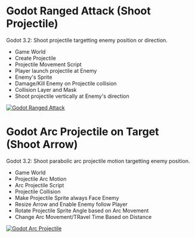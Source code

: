 # Godot Ranged Attack (Shoot Projectile)

Godot 3.2: Shoot projectile targetting enemy position or direction.

- Game World
- Create Projectile
- Projectile Movement Script
- Player launch projectile at Enemy
- Enemy's Sprite
- Damage/Kill Enemy on Projectile collision
- Collision Layer and Mask
- Shoot projectile vertically at Enemy's direction

[![Godot Ranged Attack](http://img.youtube.com/vi/G_c2QVUmEd0/0.jpg)](http://www.youtube.com/watch?v=G_c2QVUmEd0)

# Godot Arc Projectile on Target (Shoot Arrow)

Godot 3.2: Shoot parabolic arc projectile motion targetting enemy position.

- Game World
- Projectile Arc Motion
- Arc Projectile Script
- Projectile Collision
- Make Projectile Sprite always Face Enemy
- Resize Arrow and Enable Enemy follow Player
- Rotate Projectile Sprite Angle based on Arc Movement
- Change Arc Movement/TRavel Time Based on Distance

[![Godot Arc Projectile](http://img.youtube.com/vi/2eqRX3rZrZE/0.jpg)](http://www.youtube.com/watch?v=2eqRX3rZrZE)